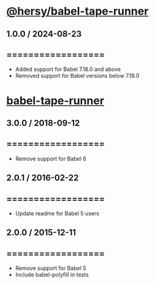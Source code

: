 # [@hersy/babel-tape-runner](https://github.com/hersy/babel-tape-runner)

## 1.0.0 / 2024-08-23
## ==================

  * Added support for Babel 7.18.0 and above
  * Removed support for Babel versions below 7.18.0

# [babel-tape-runner](https://github.com/wavded/babel-tape-runner)

## 3.0.0 / 2018-09-12
## ==================

  * Remove support for Babel 6

## 2.0.1 / 2016-02-22
## ==================

  * Update readme for Babel 5 users

## 2.0.0 / 2015-12-11
## ==================

  * Remove support for Babel 5
  * Include babel-polyfill in tests

